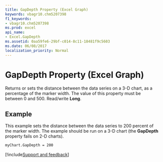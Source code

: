 ```yaml
---
title: GapDepth Property (Excel Graph)
keywords: vbagr10.chm5207398
f1_keywords:
- vbagr10.chm5207398
ms.prod: excel
api_name:
- Excel.GapDepth
ms.assetid: 0aa59fe6-29bf-c014-8c11-18481f9c5603
ms.date: 06/08/2017
localization_priority: Normal
---
```



# GapDepth Property (Excel Graph)

Returns or sets the distance between the data series on a 3-D chart, as a percentage of the marker width. The value of this property must be between 0 and 500. Read/write  **Long**.


## Example

This example sets the distance between the data series to 200 percent of the marker width. The example should be run on a 3-D chart (the  **GapDepth** property fails on 2-D charts).


```vb
myChart.GapDepth = 200
```

[!include[Support and feedback](~/includes/feedback-boilerplate.md)]